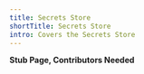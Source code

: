 ```yaml
---
title: Secrets Store
shortTitle: Secrets Store
intro: Covers the Secrets Store
---
```

**Stub Page, Contributors Needed**
